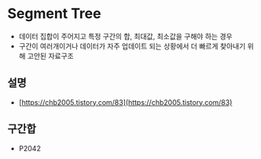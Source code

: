 # Segment Tree

- 데이터 집합이 주어지고 특정 구간의 합, 최대값, 최소값을 구해야 하는 경우
- 구간이 여러개이거나 데이터가 자주 업데이트 되는 상황에서 더 빠르게 찾아내기 위해 고안된 자료구조

## 설명

- [https://chb2005.tistory.com/83](https://chb2005.tistory.com/83)

## 구간합

- P2042
